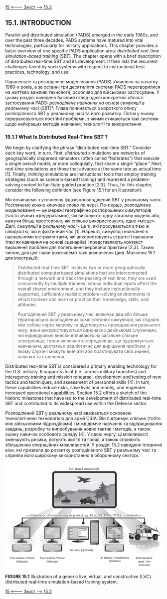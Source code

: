 [15 <--- ](15.md) [   Зміст   ](README.md) [--> 15.2](15_2.md)

## 15.1. INTRODUCTION

Parallel and distributed simulation (PADS) emerged in the early 1980s, and over the past three decades, PADS systems have matured into vital technologies, particularly for military applications. This chapter provides a basic overview of one specific PADS application area: *distributed real-time simulation-based training* (SBT)*.* The chapter opens with a brief description of distributed real-time SBT and its development. It then lists the recurrent challenges faced by such systems with respect to instructional best practices, technology, and use. 

Паралельне та розподілене моделювання (PADS) з’явилося на початку 1980-х років, а за останні три десятиліття системи PADS перетворилися на життєво важливі технології, особливо для військових застосувань. У цьому розділі наведено базовий огляд однієї конкретної області застосування PADS: *розподілене навчання на основі симуляції в реальному часі* (SBT)*. Глава починається з короткого опису розподіленого SBT у реальному часі та його розвитку. Потім у ньому перераховуються постійні проблеми, з якими стикаються такі системи щодо найкращих методів навчання, технології та використання.

### 15.1.1 What Is Distributed Real-Time SBT ?

We begin by clarifying the phrase “distributed real-time SBT.” Consider each key word, in turn. First, *distributed* simulations are networks of geographically dispersed simulators (often called “federates”) that execute a single overall model, or more colloquially, that share a single “place.” Next, *real-time* simulations are those that advance at the same rate as actual time [1]. Finally, *training* simulations are instructional tools that employ training strategies (such as scenario-based training) and represent a problem-solving context to facilitate guided practice [2,3]. Thus, for this chapter, consider the following definition (see Figure 15.1 for an illustration):

Ми починаємо з уточнення фрази «розподілений SBT у реальному часі». Розглянемо кожне ключове слово по черзі. По-перше, *розподілене* моделювання — це мережі географічно розпорошених симуляторів (часто званих «федератами»), які виконують одну загальну модель або, кажучи більш просторічно, які спільно використовують одне «місце». Далі, *симуляції в реальному часі* - це ті, які просуваються з тією ж швидкістю, що й фактичний час [1]. Нарешті, симуляції *навчання* є навчальними інструментами, які використовують стратегії навчання (такі як навчання на основі сценаріїв) і представляють контекст вирішення проблем для полегшення керованої практики [2,3]. Таким чином, для цієї глави розглянемо таке визначення (див. Малюнок 15.1 для ілюстрації):

> Distributed real-time SBT involves two or more geographically distributed computerbased simulations that are interconnected through a network and track the passing of real time; they are used concurrently by multiple trainees, whose individual inputs affect the overall shared environment, and they include instructionally supported, sufficiently realistic problem-solving environments in which trainees can learn or practice their knowledge, skills, and attitudes. 

> Розподілений SBT у реальному часі включає два або більше територіально розподілених комп’ютерних симуляцій, які з’єднані між собою через мережу та відстежують проходження реального часу; вони використовуються одночасно декількома слухачами, чиї індивідуальні внески впливають на загальне спільне середовище, і вони включають середовище, що підтримується навчанням, достатньо реалістичне для вирішення проблем, у якому слухачі можуть вивчати або практикувати свої знання, навички та ставлення.

Distributed real-time SBT is considered a primary enabling technology for the U.S. military. It supports Joint (i.e., across military branches) and interagency training and mission rehearsal, development and testing of new tactics and techniques, and assessment of personnel skills [4]. In turn, these capabilities reduce risks, save lives and money, and engender increased operational capabilities. Section 15.2 offers a sketch of the historic milestones that have led to the development of distributed real-time SBT and contributed to its widespread use within the Defense sector.

Розподілений SBT у реальному часі вважається основною технологічною технологією для армії США. Він підтримує спільне (тобто між військовими підрозділами) і міжвідомче навчання та відпрацювання завдань, розробку та випробування нових тактик і методів, а також оцінку навичок особового складу [4]. У свою чергу, ці можливості зменшують ризики, рятують життя та гроші, а також сприяють збільшенню операційних можливостей. У розділі 15.2 наведено історичні віхи, які призвели до розвитку розподіленого SBT у реальному часі та сприяли його широкому використанню в оборонному секторі.

![image-20220822221040328](media/image-20220822221040328.png)

**FIGURE 15.1** Illustration of a generic live, virtual, and constructive (LVC) distributed real-time simulation-based training system.

[15 <--- ](15.md) [   Зміст   ](README.md) [--> 15.2](15_2.md)